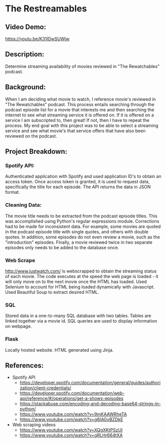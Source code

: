 # The Restreamables
## Video Demo: 
https://youtu.be/K31IDwSUWjw
## Description: 
Determine streaming availability of movies reviewed in "The Rewatchables" podcast.
## Background: 
When I am deciding what movie to watch, I reference movie's reviewed in "The Rewatchables" podcast. This process entails searching through the podcast episode list for a movie that interests me and then searching the internet to see what streaming service it is offered on. If it is offered on a service I am subscripted to, then great! If not, then I have to repeat the process. My end goal with this project was to be able to select a streaming service and see what movie's that service offers that have also been reviewed on the podcast. 
## Project Breakdown:
### Spotify API: 
Authenticated application with Spotify and used application ID's to obtain an access token. Once access token is granted, it is used to request data, specifically the title for each episode. The API returns the data in JSON format. 
### Cleaning Data:
The movie title needs to be extracted from the podcast episode titles. This was accomplished using Python's regular expressions module. Corrections had to be made for inconsistent data. For example, some movies are quoted in the podcast episode title with single quotes, and others with double quotes. In addition, some episodes do not even review a movie, such as the "introduction" episodes. Finally, a movie reviewed twice in two separate episodes only needs to be added to the database once. 
### Web Scrape
http://www.justwatch.com/ is webscrapped to obtain the streaming status of each movie. The code executes at the speed the web page is loaded - it will only move on to the next movie once the HTML has loaded. Used Selenium to account for HTML being loaded dynamically with Javascript. Used Beautiful Soup to extract desired HTML. 
### SQL
Stored data in a one-to-many SQL database with two tables. Tables are linked together via a movie id. SQL queries are used to display information on webpage.
### Flask
Locally hosted website. HTML generated using Jinja. 
## References:

- Spotify API
    - https://developer.spotify.com/documentation/general/guides/authorization/client-credentials/
    - https://developer.spotify.com/documentation/web-api/reference/#/operations/get-a-shows-episodes
    - https://stackabuse.com/encoding-and-decoding-base64-strings-in-python/
    - https://www.youtube.com/watch?v=9mKAAWRheTA
    - https://www.youtube.com/watch?v=g6IAGvBZDkE
- Web scraping videos
    - https://www.youtube.com/watch?v=XQgXKtPSzUI
    - https://www.youtube.com/watch?v=gRLHr664tXA